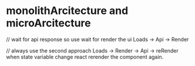 # monolithArcitecture and microArcitecture

// wait for api response so use wait for render the ui
Loads -> Api -> Render

// always use the second approach
Loads -> Render -> Api -> reRender
when state variable change react rerender the component again.